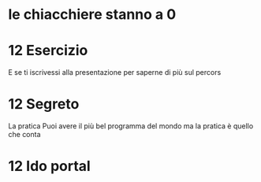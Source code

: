 # le chiacchiere stanno a 0

# 12 Esercizio

E se ti iscrivessi alla presentazione per saperne di più sul percors

# 12 Segreto

La pratica Puoi avere il più bel programma del mondo ma la pratica è quello che conta

# 12 Ido portal


<!--stackedit_data:
eyJoaXN0b3J5IjpbMzE1Mjg5ODI0LC0xOTc4NTY4ODRdfQ==
-->